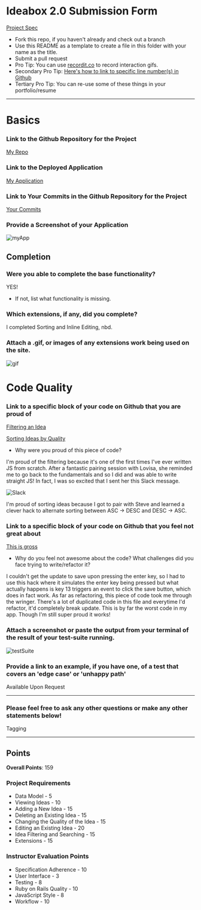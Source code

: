 # Ideabox 2.0 Submission Form
[Project Spec](https://github.com/turingschool/curriculum/blob/master/source/projects/revenge_of_idea_box.markdown)

* Fork this repo, if you haven't already and check out a branch
* Use this README as a template to create a file in this folder with your name as the title.
* Submit a pull request
* Pro Tip: You can use [recordit.co](http://recordit.co/) to record interaction gifs.
* Secondary Pro Tip: [Here's how to link to specific line number(s) in Github](http://stackoverflow.com/questions/23821235/how-to-link-to-specific-line-number-on-github)
* Tertiary Pro Tip: You can re-use some of these things in your portfolio/resume

------

# Basics

### Link to the Github Repository for the Project
[My Repo](https://github.com/marlomajor/ideaboxTwo)

### Link to the Deployed Application
[My Application](jsideabox.herokuapp.com)

### Link to Your Commits in the Github Repository for the Project
[Your Commits](https://github.com/marlomajor/ideaboxTwo/commits/master)

### Provide a Screenshot of your Application
![myApp](http://i.imgur.com/zpDbKEb.png)

## Completion

### Were you able to complete the base functionality?
YES!
* If not, list what functionality is missing.

### Which extensions, if any, did you complete?
I completed Sorting and Inline Editing, nbd.

### Attach a .gif, or images of any extensions work being used on the site.
![gif](http://g.recordit.co/Hr3Y32yiAL.gif)

# Code Quality

### Link to a specific block of your code on Github that you are proud of
[Filtering an Idea](https://github.com/marlomajor/ideaboxTwo/blob/master/app/assets/javascripts/filterIdea.js)

[Sorting Ideas by Quality](https://github.com/marlomajor/ideaboxTwo/blob/master/app/assets/javascripts/sortIdea.js)
* Why were you proud of this piece of code?

I'm proud of the filtering because it's one of the first times I've ever written JS from scratch. After a fantastic pairing session with Lovisa, she reminded me to go back to the fundamentals and so I did and was able to write straight JS! In fact, I was so excited that I sent her this Slack message.

![Slack](http://i.imgur.com/Ojkr9xT.png)

I'm proud of sorting ideas because I got to pair with Steve and learned a clever hack to alternate sorting between ASC -> DESC and DESC -> ASC.

### Link to a specific block of your code on Github that you feel not great about

[This is gross](https://github.com/marlomajor/ideaboxTwo/blob/master/app/assets/javascripts/updateIdea.js)

* Why do you feel not awesome about the code? What challenges did you face trying to write/refactor it?

I couldn't get the update to save upon pressing the enter key, so I had to use this hack where it simulates the enter key being pressed but what actually happens is key 13 triggers an event to click the save button, which does in fact work. As far as refactoring, this piece of code took me through the wringer. There's a lot of duplicated code in this file and everytime I'd refactor, it'd completely break update. This is by far the worst code in my app. Though I'm still super proud it works!

### Attach a screenshot or paste the output from your terminal of the result of your test-suite running.

![testSuite](http://i.imgur.com/w8XS9SJ.pnghttp://i.imgur.com/w8XS9SJ.png)

### Provide a link to an example, if you have one, of a test that covers an 'edge case' or 'unhappy path'

Available Upon Request

-----

### Please feel free to ask any other questions or make any other statements below!

Tagging

---

## Points

**Overall Points**: 159

### Project Requirements

* Data Model - 5
* Viewing Ideas - 10
* Adding a New Idea - 15
* Deleting an Existing Idea - 15
* Changing the Quality of the Idea - 15
* Editing an Existing Idea - 20
* Idea Filtering and Searching - 15
* Extensions - 15
### Instructor Evaluation Points

* Specification Adherence - 10
* User Interface - 3
* Testing - 8
* Ruby on Rails Quality - 10
* JavaScript Style - 8
* Workflow - 10
